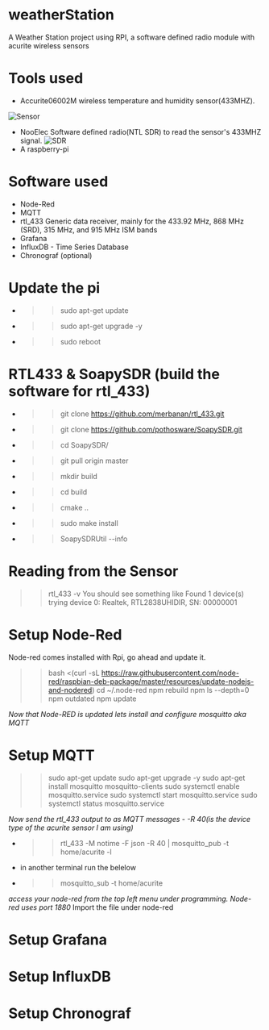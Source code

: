 # weatherStation
A Weather Station project using RPI, a software defined radio module with acurite wireless sensors

# Tools used

- Accurite06002M wireless temperature and humidity sensor(433MHZ).

![Sensor](https://github.com/danimajdalani/weatherStation/blob/master/img/sensor.png)
- NooElec Software defined radio(NTL SDR) to read the sensor's 433MHZ signal.
![SDR](https://github.com/danimajdalani/weatherStation/blob/master/img/sdr.png)
- A raspberry-pi

# Software used
- Node-Red
- MQTT	
- rtl_433 Generic data receiver, mainly for the 433.92 MHz, 868 MHz (SRD), 315 MHz, and 915 MHz ISM bands	
- Grafana
- InfluxDB - Time Series Database
- Chronograf (optional)

# Update the pi
- >>sudo apt-get update
- >>sudo apt-get upgrade -y
- >>sudo reboot

# RTL433 & SoapySDR (build the software for rtl_433)

- >>git clone https://github.com/merbanan/rtl_433.git
- >>git clone https://github.com/pothosware/SoapySDR.git
- >>cd SoapySDR/
- >>git pull origin master
- >>mkdir build
- >>cd build
- >>cmake ..
- >>sudo make install
- >>SoapySDRUtil --info

# Reading from the Sensor
>>rtl_433 -v
You should see something like 
>>Found 1 device(s)
>>trying device  0:  Realtek, RTL2838UHIDIR, SN: 00000001

# Setup Node-Red
Node-red comes installed with Rpi, go ahead and update it.

>>bash <(curl -sL https://raw.githubusercontent.com/node-red/raspbian-deb-package/master/resources/update-nodejs-and-nodered)
>>cd ~/.node-red
>>npm rebuild
>>npm ls --depth=0
>>npm outdated
>>npm update

*Now that Node-RED is updated lets install and configure mosquitto aka MQTT*

# Setup MQTT

>>sudo apt-get update
>>sudo apt-get upgrade -y
>>sudo apt-get install mosquitto mosquitto-clients
>>sudo systemctl enable mosquitto.service
>>sudo systemctl start mosquitto.service
>>sudo systemctl status mosquitto.service

*Now send the rtl_433 output to as MQTT messages - -R 40(is the device type of the acurite sensor I am using)*

- >>rtl_433 -M notime -F json -R 40 | mosquitto_pub -t home/acurite -l

- in another terminal run the belelow

- >>mosquitto_sub -t home/acurite

*access your node-red from the top left menu under programming. Node-red uses port 1880*
Import the file under node-red
# Setup Grafana
# Setup InfluxDB
# Setup Chronograf
